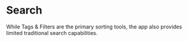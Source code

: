 # Search

While Tags & Filters are the primary sorting tools, the app also provides limited traditional search capabilities.